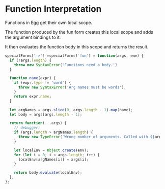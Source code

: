 
# Function Interpretation

Functions in Egg get their own local scope. 

The function produced by the fun form creates this local scope and adds the argument bindings to it. 

It then evaluates the function body in this scope and returns the result.

```js
specialForms['->'] =specialForms['fun'] = function(args, env) {
  if (!args.length) {
    throw new SyntaxError('Functions need a body.')
  }

  function name(expr) {
    if (expr.type != 'word') {
      throw new SyntaxError('Arg names must be words');
    }
    return expr.name;
  }

  let argNames = args.slice(0, args.length - 1).map(name);
  let body = args[args.length - 1];

  return function(...args) {
    // debugger;
    if (args.length > argNames.length) {
      throw new TypeError(`Wrong number of arguments. Called with ${args.length} arguments and declared ${argNames.length} parameters`);
    }

    let localEnv = Object.create(env);
    for (let i = 0; i < args.length; i++) {
      localEnv[argNames[i]] = args[i];
    }

    return body.evaluate(localEnv);
  };
};
```


